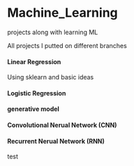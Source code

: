 # Machine_Learning
projects along with learning ML

All projects I putted on different branches

#### Linear Regression 
Using sklearn and basic ideas
#### Logistic Regression
#### generative model
#### Convolutional Nerual Network (CNN)
#### Recurrent Nerual Network (RNN)

test